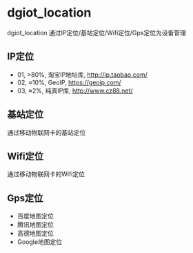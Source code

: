 # dgiot_location
 dgiot_location 通过IP定位/基站定位/Wifi定位/Gps定位为设备管理
 
## IP定位
+ 01, >80%, 淘宝IP地址库, http://ip.taobao.com/
+ 02, ≈10%, GeoIP, https://geoip.com/
+ 03, ≈2%, 纯真IP库, http://www.cz88.net/

## 基站定位
 通过移动物联网卡的基站定位

## Wifi定位
 通过移动物联网卡的Wifi定位

## Gps定位

+ 百度地图定位
+ 腾讯地图定位
+ 高德地图定位
+ Google地图定位
